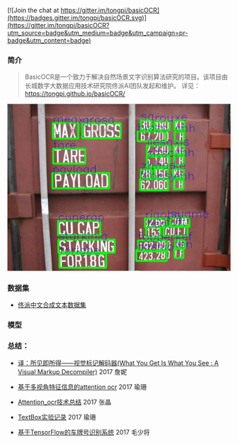 [![Join the chat at https://gitter.im/tongpi/basicOCR](https://badges.gitter.im/tongpi/basicOCR.svg)](https://gitter.im/tongpi/basicOCR?utm_source=badge&utm_medium=badge&utm_campaign=pr-badge&utm_content=badge)
### 简介

> BasicOCR是一个致力于解决自然场景文字识别算法研究的项目。该项目由长城数字大数据应用技术研究院佟派AI团队发起和维护。 详见：https://tongpi.github.io/basicOCR/
    
![](docs/images/1.jpg)

### 数据集
- [佟派中文合成文本数据集](https://tongpi.github.io/synthtext100kCH/)

### 模型

### 总结：
- [译：所见即所得——视觉标记解码器(What You Get Is What You See : A Visual Markup Decompiler)](docs/nizhan/WYGIWYS/WYGIWYS.md)  2017 詹妮

- [基于多视角特征信息的attention ocr](docs/yushan/attention_ocr_tf.md)  2017 瑜珊

- [Attention_ocr技术总结](docs/zhangj/attention_ocr_da03.md)  2017 张晶
  
- [TextBox实验记录](docs/yushan/textbox.md)  2017 瑜珊
  
- [基于TensorFlow的车牌号识别系统](docs/maoshaojiang/基于TensorFlow的车牌号识别系统.md)  2017 毛少将



 
